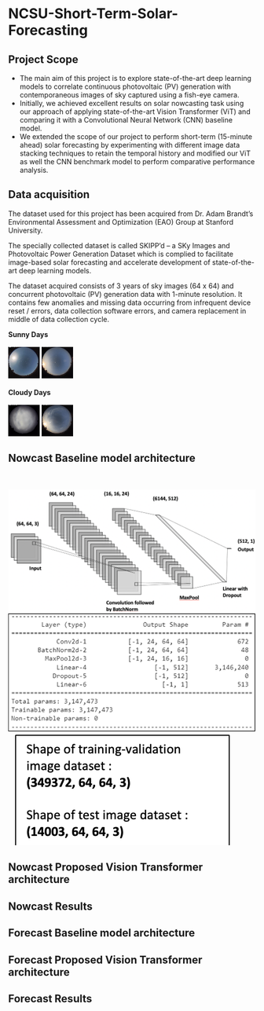 # NCSU-Short-Term-Solar-Forecasting

## Project Scope

- The main aim of this project is to explore state-of-the-art deep learning models to correlate continuous photovoltaic (PV) generation with contemporaneous images of sky captured using a fish-eye camera.
- Initially, we achieved excellent results on solar nowcasting task using our approach of applying state-of-the-art Vision Transformer (ViT) and comparing it with a  Convolutional Neural Network (CNN) baseline model.
- We extended the scope of our project to perform short-term (15-minute ahead) solar forecasting by experimenting with different image data stacking techniques to retain the temporal history and modified our ViT as well the CNN benchmark model to perform comparative performance analysis.

## Data acquisition 

The dataset used for this project has been acquired from Dr. Adam Brandt’s Environmental Assessment and Optimization (EAO) Group at Stanford University.

The specially collected dataset is called SKIPP’d – a SKy Images and Photovoltaic Power Generation Dataset which is complied to facilitate image-based solar forecasting and accelerate development of state-of-the-art deep learning models. 

The dataset acquired consists of 3 years of sky images (64 x 64) and concurrent photovoltaic (PV) generation data with 1-minute resolution. It contains few anomalies and missing data occurring from infrequent device reset / errors, data collection software errors, and camera replacement in middle of data collection cycle.

**Sunny Days**
<br><br>
![sunnygif_1](/images/sunny_day_demo_1.gif)
![sunnygif_2](/images/sunny_day_demo_3.gif)
<br><br>
**Cloudy Days**
<br><br>
![cloudygif_1](/images/cloudy_day_demo_1.gif)
![cloudygif_2](/images/cloudy_day_demo_3.gif)

## Nowcast Baseline model architecture 
<br><br>
![nowcast_cnn](/images/nowcast_cnn.png)
<br>
![nowcast_summary](/images/nowcast_summary.png)
&nbsp;&nbsp;
![nowcast_data](/images/nowcast_data.png)

## Nowcast Proposed Vision Transformer architecture 


## Nowcast Results


## Forecast Baseline model architecture 


## Forecast Proposed Vision Transformer architecture 


## Forecast Results
